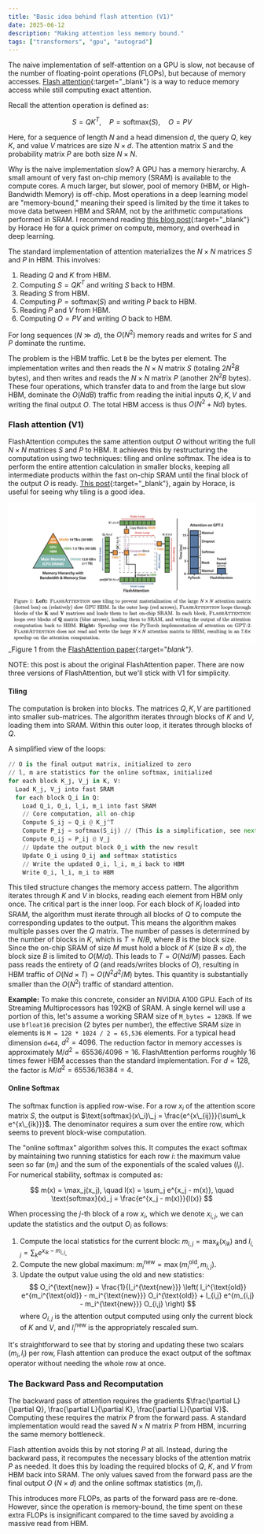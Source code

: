 ```yaml
---
title: "Basic idea behind flash attention (V1)"
date: 2025-06-12
description: "Making attention less memory bound."
tags: ["transformers", "gpu", "autograd"]
---
```


The naive implementation of self-attention on a GPU is slow, not because of the number of floating-point operations (FLOPs), but because of memory accesses. [Flash attention](https://arxiv.org/pdf/2205.14135){:target="_blank"} is a way to reduce memory access while still computing exact attention. 

Recall the attention operation is defined as:

$$
S = QK^T, \quad P = \text{softmax}(S), \quad O = PV
$$

Here, for a sequence of length $N$ and a head dimension $d$, the query $Q$, key $K$, and value $V$ matrices are size $N \times d$. The attention matrix $S$ and the probability matrix $P$ are both size $N \times N$.

Why is the naive implementation slow? A GPU has a memory hierarchy. A small amount of very fast on-chip memory (SRAM) is available to the compute cores. A much larger, but slower, pool of memory (HBM, or High-Bandwidth Memory) is off-chip. Most operations in a deep learning model are "memory-bound," meaning their speed is limited by the time it takes to move data between HBM and SRAM, not by the arithmetic computations performed in SRAM. I recommend reading [this blog post](https://horace.io/brrr_intro.html){:target="_blank"} by Horace He for a quick primer on compute, memory, and overhead in deep learning.

The standard implementation of attention materializes the $N \times N$ matrices $S$ and $P$ in HBM. This involves:
1.  Reading $Q$ and $K$ from HBM.
2.  Computing $S=QK^T$ and writing $S$ back to HBM.
3.  Reading $S$ from HBM.
4.  Computing $P=\text{softmax}(S)$ and writing $P$ back to HBM.
5.  Reading $P$ and $V$ from HBM.
6.  Computing $O=PV$ and writing $O$ back to HBM.

For long sequences ($N \gg d$), the $O(N^2)$ memory reads and writes for $S$ and $P$ dominate the runtime.

The problem is the HBM traffic. Let `B` be the bytes per element. The implementation writes and then reads the $N \times N$ matrix $S$ (totaling $2N^2B$ bytes), and then writes and reads the $N \times N$ matrix $P$ (another $2N^2B$ bytes). These four operations, which transfer data to and from the large but slow HBM, dominate the $O(NdB)$ traffic from reading the initial inputs $Q, K, V$ and writing the final output $O$. The total HBM access is thus $O(N^2 + Nd)$ bytes.

### Flash attention (V1)

FlashAttention computes the same attention output $O$ without writing the full $N \times N$ matrices $S$ and $P$ to HBM. It achieves this by restructuring the computation using two techniques: tiling and online softmax. The idea is to perform the entire attention calculation in smaller blocks, keeping all intermediate products within the fast on-chip SRAM until the final block of the output $O$ is ready. [This post](https://www.thonking.ai/p/what-shapes-do-matrix-multiplications){:target="_blank"}, again by Horace, is useful for seeing why tiling is a good idea.

![Flash attention figure from paper.](/assets/figures/flash_attention_diagram.png)
_Figure 1 from the [FlashAttention paper](https://arxiv.org/pdf/2205.14135){:target="_blank"}._

NOTE: this post is about the original FlashAttention paper. There are now three versions of FlashAttention, but we'll stick with V1 for simplicity.

#### Tiling

The computation is broken into blocks. The matrices $Q, K, V$ are partitioned into smaller sub-matrices. The algorithm iterates through blocks of $K$ and $V$, loading them into SRAM. Within this outer loop, it iterates through blocks of $Q$.

A simplified view of the loops:
```python
// O is the final output matrix, initialized to zero
// l, m are statistics for the online softmax, initialized
for each block K_j, V_j in K, V:
  Load K_j, V_j into fast SRAM
  for each block Q_i in Q:
    Load Q_i, O_i, l_i, m_i into fast SRAM
    // Core computation, all on-chip
    Compute S_ij = Q_i @ K_j^T
    Compute P_ij = softmax(S_ij) // (This is a simplification, see next section)
    Compute O_ij = P_ij @ V_j
    // Update the output block O_i with the new result
    Update O_i using O_ij and softmax statistics
    // Write the updated O_i, l_i, m_i back to HBM
    Write O_i, l_i, m_i to HBM
```

This tiled structure changes the memory access pattern. The algorithm iterates through $K$ and $V$ in blocks, reading each element from HBM only once. The critical part is the inner loop. For each block of $K_j$ loaded into SRAM, the algorithm must iterate through all blocks of $Q$ to compute the corresponding updates to the output. This means the algorithm makes multiple passes over the $Q$ matrix. The number of passes is determined by the number of blocks in $K$, which is $T = N/B$, where $B$ is the block size. Since the on-chip SRAM of size $M$ must hold a block of $K$ (size $B \times d$), the block size $B$ is limited to $O(M/d)$. This leads to $T = O(Nd/M)$ passes. Each pass reads the entirety of $Q$ (and reads/writes blocks of $O$), resulting in HBM traffic of $O(Nd \times T) = O(N^2 d^2 / M)$ bytes. This quantity is substantially smaller than the $O(N^2)$ traffic of standard attention.

**Example:**
To make this concrete, consider an NVIDIA A100 GPU. Each of its Streaming Multiprocessors has 192KB of SRAM. A single kernel will use a portion of this, let's assume a working SRAM size of `M_bytes = 128KB`. If we use `bfloat16` precision (2 bytes per number), the effective SRAM size in elements is `M = 128 * 1024 / 2 = 65,536` elements. For a typical head dimension `d=64`, $d^2 = 4096$. The reduction factor in memory accesses is approximately $M/d^2 = 65536 / 4096 = 16$. FlashAttention performs roughly 16 times fewer HBM accesses than the standard implementation. For $d=128$, the factor is $M/d^2 = 65536 / 16384 = 4$.

#### Online Softmax

The softmax function is applied row-wise. For a row $x_i$ of the attention score matrix $S$, the output is $\text{softmax}(x\_i)\_j = \frac{e^{x\_{ij}}}{\sum\_k e^{x\_{ik}}}$. The denominator requires a sum over the entire row, which seems to prevent block-wise computation.

The "online softmax" algorithm solves this. It computes the exact softmax by maintaining two running statistics for each row $i$: the maximum value seen so far ($m_i$) and the sum of the exponentials of the scaled values ($l_i$). For numerical stability, softmax is computed as:

$$
m(x) = \max_j(x_j), \quad l(x) = \sum_j e^{x_j - m(x)}, \quad \text{softmax}(x)_j = \frac{e^{x_j - m(x)}}{l(x)}
$$

When processing the $j$-th block of a row $x_i$, which we denote $x_{i,j}$, we can update the statistics and the output $O_i$ as follows:
1.  Compute the local statistics for the current block: $m_{i,j} = \max_k(x_{ik})$ and $l_{i,j} = \sum_k e^{x_{ik} - m_{i,j}}$.
2.  Compute the new global maximum: $m_i^{\text{new}} = \max(m_i^{\text{old}}, m_{i,j})$.
3.  Update the output value using the old and new statistics:
    $$ O_i^{\text{new}} = \frac{1}{l_i^{\text{new}}} \left( l_i^{\text{old}} e^{m_i^{\text{old}} - m_i^{\text{new}}} O_i^{\text{old}} + l_{i,j} e^{m_{i,j} - m_i^{\text{new}}} O_{i,j} \right) $$
    where $O_{i,j}$ is the attention output computed using only the current block of $K$ and $V$, and $l_i^{\text{new}}$ is the appropriately rescaled sum.

It's straightforward to see that by storing and updating these two scalars ($m_i, l_i$) per row, Flash attention can produce the exact output of the softmax operator without needing the whole row at once.

### The Backward Pass and Recomputation

The backward pass of attention requires the gradients $\frac{\partial L}{\partial Q}, \frac{\partial L}{\partial K}, \frac{\partial L}{\partial V}$. Computing these requires the matrix $P$ from the forward pass. A standard implementation would read the saved $N \times N$ matrix $P$ from HBM, incurring the same memory bottleneck.

Flash attention avoids this by not storing $P$ at all. Instead, during the backward pass, it recomputes the necessary blocks of the attention matrix $P$ as needed. It does this by loading the required blocks of $Q$, $K$, and $V$ from HBM back into SRAM. The only values saved from the forward pass are the final output $O$ $(N \times d)$ and the online softmax statistics ($m, l$).

This introduces more FLOPs, as parts of the forward pass are re-done. However, since the operation is memory-bound, the time spent on these extra FLOPs is insignificant compared to the time saved by avoiding a massive read from HBM.